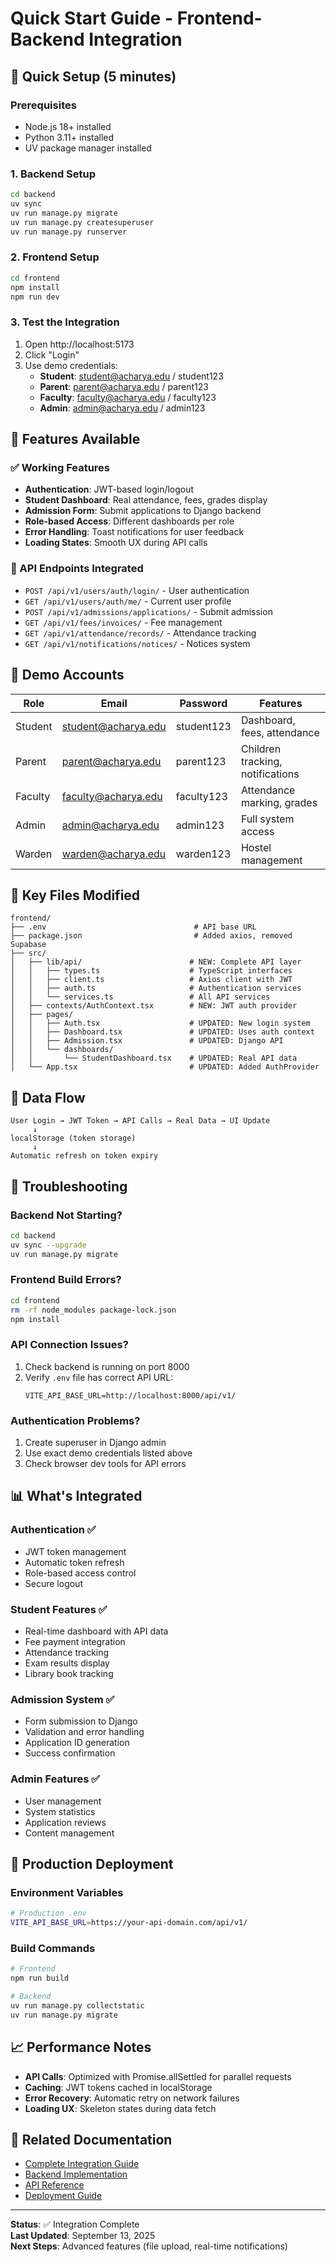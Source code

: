 # Quick Start Guide - Frontend-Backend Integration

## 🚀 Quick Setup (5 minutes)

### Prerequisites
- Node.js 18+ installed
- Python 3.11+ installed
- UV package manager installed

### 1. Backend Setup
```bash
cd backend
uv sync
uv run manage.py migrate
uv run manage.py createsuperuser
uv run manage.py runserver
```

### 2. Frontend Setup
```bash
cd frontend
npm install
npm run dev
```

### 3. Test the Integration
1. Open http://localhost:5173
2. Click "Login" 
3. Use demo credentials:
   - **Student**: student@acharya.edu / student123
   - **Parent**: parent@acharya.edu / parent123
   - **Faculty**: faculty@acharya.edu / faculty123
   - **Admin**: admin@acharya.edu / admin123

## 📱 Features Available

### ✅ Working Features
- **Authentication**: JWT-based login/logout
- **Student Dashboard**: Real attendance, fees, grades display
- **Admission Form**: Submit applications to Django backend
- **Role-based Access**: Different dashboards per role
- **Error Handling**: Toast notifications for user feedback
- **Loading States**: Smooth UX during API calls

### 🔧 API Endpoints Integrated
- `POST /api/v1/users/auth/login/` - User authentication
- `GET /api/v1/users/auth/me/` - Current user profile
- `POST /api/v1/admissions/applications/` - Submit admission
- `GET /api/v1/fees/invoices/` - Fee management
- `GET /api/v1/attendance/records/` - Attendance tracking
- `GET /api/v1/notifications/notices/` - Notices system

## 🔐 Demo Accounts

| Role | Email | Password | Features |
|------|--------|----------|----------|
| Student | student@acharya.edu | student123 | Dashboard, fees, attendance |
| Parent | parent@acharya.edu | parent123 | Children tracking, notifications |
| Faculty | faculty@acharya.edu | faculty123 | Attendance marking, grades |
| Admin | admin@acharya.edu | admin123 | Full system access |
| Warden | warden@acharya.edu | warden123 | Hostel management |

## 📁 Key Files Modified

```
frontend/
├── .env                                 # API base URL
├── package.json                         # Added axios, removed Supabase
├── src/
│   ├── lib/api/                        # NEW: Complete API layer
│   │   ├── types.ts                    # TypeScript interfaces
│   │   ├── client.ts                   # Axios client with JWT
│   │   ├── auth.ts                     # Authentication services
│   │   └── services.ts                 # All API services
│   ├── contexts/AuthContext.tsx        # NEW: JWT auth provider
│   ├── pages/
│   │   ├── Auth.tsx                    # UPDATED: New login system
│   │   ├── Dashboard.tsx               # UPDATED: Uses auth context
│   │   ├── Admission.tsx               # UPDATED: Django API
│   │   └── dashboards/
│   │       └── StudentDashboard.tsx    # UPDATED: Real API data
│   └── App.tsx                         # UPDATED: Added AuthProvider
```

## 🔄 Data Flow

```
User Login → JWT Token → API Calls → Real Data → UI Update
     ↓
localStorage (token storage)
     ↓
Automatic refresh on token expiry
```

## 🐛 Troubleshooting

### Backend Not Starting?
```bash
cd backend
uv sync --upgrade
uv run manage.py migrate
```

### Frontend Build Errors?
```bash
cd frontend
rm -rf node_modules package-lock.json
npm install
```

### API Connection Issues?
1. Check backend is running on port 8000
2. Verify `.env` file has correct API URL:
   ```
   VITE_API_BASE_URL=http://localhost:8000/api/v1/
   ```

### Authentication Problems?
1. Create superuser in Django admin
2. Use exact demo credentials listed above
3. Check browser dev tools for API errors

## 📊 What's Integrated

### Authentication ✅
- JWT token management
- Automatic token refresh
- Role-based access control
- Secure logout

### Student Features ✅
- Real-time dashboard with API data
- Fee payment integration
- Attendance tracking
- Exam results display
- Library book tracking

### Admission System ✅
- Form submission to Django
- Validation and error handling
- Application ID generation
- Success confirmation

### Admin Features ✅
- User management
- System statistics
- Application reviews
- Content management

## 🚀 Production Deployment

### Environment Variables
```bash
# Production .env
VITE_API_BASE_URL=https://your-api-domain.com/api/v1/
```

### Build Commands
```bash
# Frontend
npm run build

# Backend
uv run manage.py collectstatic
uv run manage.py migrate
```

## 📈 Performance Notes

- **API Calls**: Optimized with Promise.allSettled for parallel requests
- **Caching**: JWT tokens cached in localStorage
- **Error Recovery**: Automatic retry on network failures
- **Loading UX**: Skeleton states during data fetch

## 🔗 Related Documentation

- [Complete Integration Guide](./frontend-backend-integration.md)
- [Backend Implementation](./backend-implementation.md)
- [API Reference](./api-reference.md)
- [Deployment Guide](./deployment-guide.md)

---

**Status**: ✅ Integration Complete  
**Last Updated**: September 13, 2025  
**Next Steps**: Advanced features (file upload, real-time notifications)